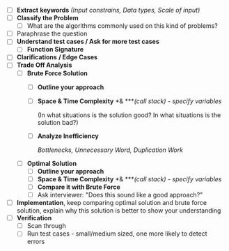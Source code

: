 - [ ]  **Extract** **keywords** *(Input constrains, Data types, Scale of input)*
- [ ]  **Classify the Problem**
    - [ ]  What are the algorithms commonly used on this kind of problems?
- [ ]  Paraphrase the question
- [ ]  **Understand test cases / Ask for more test cases**
    - [ ]  **Function Signature**
- [ ]  **Clarifications** **/ Edge Cases**
- [ ]  **Trade Off Analysis**
    - [ ]  **Brute Force Solution**
        - [ ]  **Outline your approach**
        - [ ]  **Space & Time Complexity** *& ****(call stack) - specify variables*

            (In what situations is the solution good? In what situations is the solution bad?)

        - [ ]  **Analyze Inefficiency**

            *Bottlenecks, Unnecessary Word, Duplication Work*

    - [ ]  **Optimal Solution**
        - [ ]  **Outline your approach**
        - [ ]  **Space & Time Complexity** *& ****(call stack) - specify variables*
        - [ ]  **Compare it with Brute Force**
        - [ ]  Ask interviewer: "Does this sound like a good approach?"
- [ ]  **Implementation**, keep comparing optimal solution and brute force solution, explain why this solution is better to show your understanding
- [ ]  **Verification**
    - [ ]  Scan through
    - [ ]  Run test cases - small/medium sized, one more likely to detect errors